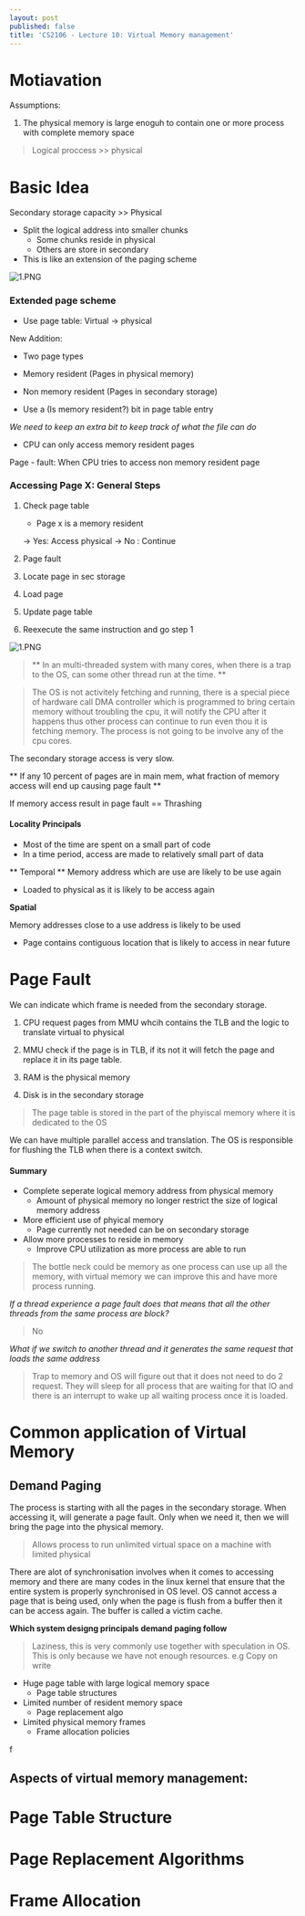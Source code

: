 ```yaml
---
layout: post
published: false
title: 'CS2106 - Lecture 10: Virtual Memory management'
---
```

# Motiavation
Assumptions: 
1. The physical memory is large enoguh to contain one or more process with complete memory space

> Logical proccess >> physical


# Basic Idea

Secondary storage capacity >> Physical

- Split the logical address into smaller chunks
  - Some chunks reside in physical
  - Others are store in secondary
- This is like an extension of the paging scheme

![1.PNG]({{site.baseurl}}/img/1.PNG)

### Extended page scheme
- Use page table: Virtual -> physical

New Addition:
- Two page types

- Memory resident (Pages in physical memory)
- Non memory resident (Pages in secondary storage)
- Use a (Is memory resident?) bit in page table entry

*We need to keep an extra bit to keep track of what the file can do*

- CPU can only access memory resident pages

Page - fault: When CPU tries to access non memory resident page

### Accessing Page X: General Steps
1. Check page table
   - Page x is a memory resident
   
   -> Yes: Access physical 
   -> No : Continue
2. Page fault
3. Locate page in sec storage
4. Load page
5. Update page table
6. Reexecute the same instruction and go step 1

![1.PNG]({{site.baseurl}}/img/1.PNG)

> ** In an multi-threaded system with many cores, when there is a trap to the OS, can some other thread run at the time. **

> The OS is not activitely fetching and running, there is a special piece of hardware call DMA controller which is programmed to bring certain memory without troubling the cpu, it will notify the CPU after it happens thus other process can continue to run even thou it is fetching memory. The process is not going to be involve any of the cpu cores.


The secondary storage access is very slow.

** If any 10 percent of pages are in main mem, what fraction of memory access will end up causing page fault **

If memory access result in page fault == Thrashing

#### Locality Principals
- Most of the time are spent on a small part of code
- In a time period, access are made to relatively small part of data

** Temporal ** 
Memory address which are use are likely to be use again

- Loaded to physical as it is likely to be access again

**Spatial**

Memory addresses close to a use address is likely to be used

- Page contains contiguous location that is likely to access in near future


# Page Fault

We can indicate which frame is needed from the secondary storage.

1. CPU request pages from MMU whcih contains the TLB and the logic to translate virtual to physical

2. MMU check if the page is in TLB, if its not it will fetch the page and replace it in its page table.

3. RAM is the physical memory

4. Disk is in the secondary storage


> The page table is stored in the part of the phyiscal memory where it is dedicated to the OS

We can have multiple parallel access and translation.
The OS is responsible for flushing the TLB when there is a context switch. 


#### Summary
- Complete seperate logical memory address from physical memory
   - Amount of physical memory no longer restrict the size of logical memory address
- More efficient use of phyical memory
   - Page currently not needed can be on secondary storage
- Allow more processes to reside in memory
   - Improve CPU utilization as more process are able to run

> The bottle neck could be memory as one process can use up all the memory, with virtual memory we can improve this and have more process running.


*If a thread experience a page fault does that means that all the other threads from the same process are block?*
> No

*What if we switch to another thread and it generates the same request that loads the same address*
> Trap to memory and OS will figure out that it does not need to do 2 request. They will sleep for all process that are waiting for that IO and there is an interrupt to wake up all waiting process once it is loaded. 


# Common application of Virtual Memory

## Demand Paging

The process is starting with all the pages in the secondary storage. When accessing it, will generate a page fault. Only when we need it, then we will bring the page into the physical memory. 

> Allows process to run unlimited virtual space on a machine with limited physical

There are alot of synchronisation involves when it comes to accessing memory and there are many codes in the linux kernel that ensure that the entire system is properly synchronised in OS level. OS cannot access a page that is being used, only when  the page is flush from a buffer then it can be access again. The buffer is called a victim cache.

**Which system designg principals demand paging follow**

> Laziness, this is very commonly use together with speculation in OS. This is only because we have not enough resources.
e.g Copy on write


- Huge page table with large logical memory space
   - Page table structures
- Limited number of resident memory space
   - Page replacement algo
- Limited physical memory frames
   - Frame allocation policies
   
f

## Aspects of virtual memory management:
# Page Table Structure
# Page Replacement Algorithms
# Frame Allocation
